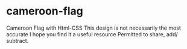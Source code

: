 # cameroon-flag
Cameroon Flag with Html-CSS
This design is not necessarily the most accurate 
I hope you find it a useful resource
Permitted to share, add/ subtract.
